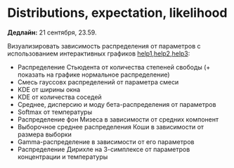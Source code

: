 # Distributions, expectation, likelihood
**Дедлайн:** 21 сентября, 23.59.

Визуализировать зависимость распределения от параметров с использованием интерактивных графиков [help1](https://matplotlib.org/stable/users/interactive.html),[help2](https://stackoverflow.com/questions/44329068/jupyter-notebook-interactive-plot-with-widgets),[help3](https://towardsdatascience.com/matplotlib-animations-in-jupyter-notebook-4422e4f0e389):
* Распределение Стьюдента от количества степеней свободы (+ показать на графике нормальное распределение)
* Смесь гауссовх распределений от параметра смеси
* KDE от ширины окна 
* KDE от количества соседей
* Среднее, дисперсию и моду бета-распределения от параметров
* Softmax от температуры
* Распределение фон Мизеса в зависимости от средних компонент
* Выборочное среднее распределения Коши в зависимости от размера выборки
* Gamma-распределение в зависимости от его параметров
* Распределение Дирихле на 3-симплексе от параметров концентрации и температуры 


